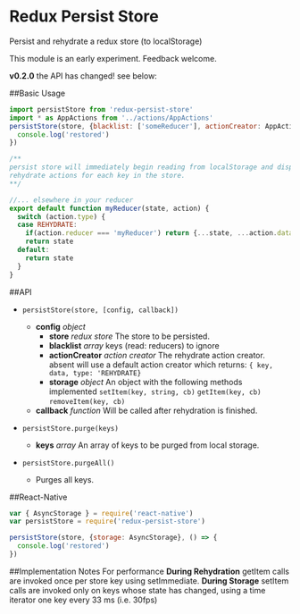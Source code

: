 # Redux Persist Store
Persist and rehydrate a redux store (to localStorage)

This module is an early experiment. Feedback welcome.

**v0.2.0** the API has changed! see below:

##Basic Usage
```js
import persistStore from 'redux-persist-store'
import * as AppActions from '../actions/AppActions'
persistStore(store, {blacklist: ['someReducer'], actionCreator: AppActions.rehydrate}, () => {
  console.log('restored')
})

/**
persist store will immediately begin reading from localStorage and dispatching
rehydrate actions for each key in the store.
**/

//... elsewhere in your reducer
export default function myReducer(state, action) {
  switch (action.type) {
  case REHYDRATE:
    if(action.reducer === 'myReducer') return {...state, ...action.data}
    return state
  default:
    return state
  }
}
```

##API
- `persistStore(store, [config, callback])`
  - **config** *object*
    - **store** *redux store* The store to be persisted.
    - **blacklist** *array* keys (read: reducers) to ignore
    - **actionCreator** *action creator* The rehydrate action creator. absent will use a default action creator which returns: `{ key, data, type: 'REHYDRATE}`
    - **storage** *object* An object with the following methods implemented `setItem(key, string, cb)` `getItem(key, cb)` `removeItem(key, cb)`
  - **callback** *function* Will be called after rehydration is finished.

- `persistStore.purge(keys)`
  - **keys** *array* An array of keys to be purged from local storage.

- `persistStore.purgeAll()`
  -  Purges all keys.

##React-Native
```js
var { AsyncStorage } = require('react-native')
var persistStore = require('redux-persist-store')

persistStore(store, {storage: AsyncStorage}, () => {
  console.log('restored')
})
```

##Implementation Notes
For performance
**During Rehydration** getItem calls are invoked once per store key using setImmediate.
**During Storage** setItem calls are invoked only on keys whose state has changed, using a time iterator one key every 33 ms (i.e. 30fps)
